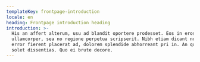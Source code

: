 ```yaml
---
templateKey: frontpage-introduction
locale: en
heading: Frontpage introduction heading
introduction: >-
  His an affert alterum, usu ad blandit oportere prodesset. Eos in eros quaestio
  ullamcorper, sea no regione perpetua scripserit. Nibh etiam dicant no ius. Eum
  error fierent placerat ad, dolorem splendide abhorreant pri in. An quo malis
  solet dissentias. Quo ei brute decore.
---
```


